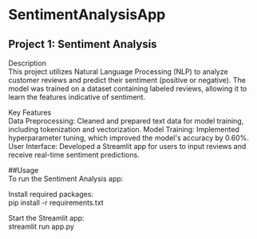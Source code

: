 # SentimentAnalysisApp
## Project 1: Sentiment Analysis
Description<br>
This project utilizes Natural Language Processing (NLP) to analyze customer reviews and predict their sentiment (positive or negative). The model was trained on a dataset containing labeled reviews, allowing it to learn the features indicative of sentiment.

Key Features<br>
Data Preprocessing: Cleaned and prepared text data for model training, including tokenization and vectorization.
Model Training: Implemented hyperparameter tuning, which improved the model's accuracy by 0.60%.
User Interface: Developed a Streamlit app for users to input reviews and receive real-time sentiment predictions.

##Usage<br>
To run the Sentiment Analysis app:

Install required packages:<br>
pip install -r requirements.txt

Start the Streamlit app:<br>
streamlit run app.py
